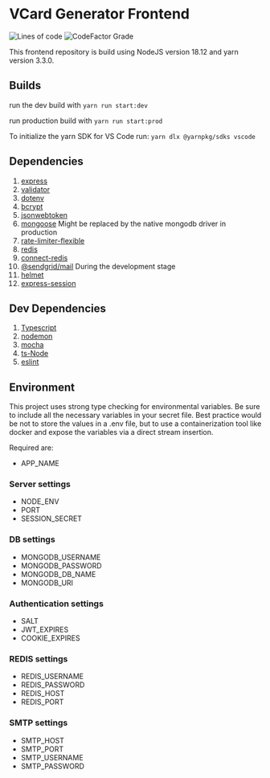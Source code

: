 # VCard Generator Frontend

![Lines of code](https://img.shields.io/tokei/lines/github/itauditresources/vcard-generator)
![CodeFactor Grade](https://img.shields.io/codefactor/grade/github/itauditresources/vcard-generator)

This frontend repository is build using NodeJS version 18.12 and yarn version 3.3.0.

## Builds

run the dev build with `yarn run start:dev`

run production build with `yarn run start:prod`

To initialize the yarn SDK for VS Code run: `yarn dlx @yarnpkg/sdks vscode`

## Dependencies

1. [express](https://www.npmjs.com/package/express)
2. [validator](https://www.npmjs.com/package/validator)
3. [dotenv](https://www.nmpjs.com/package/dotenv)
4. [bcrypt](https://www.nmpjs.com/package/bcrypt)
5. [jsonwebtoken](https://www.nmpjs.com/package/jsonwebtoken)
6. [mongoose](https://www.nmpjs.com/package/mongoose) Might be replaced by the native mongodb driver in production
7. [rate-limiter-flexible](https://www.nmpjs.com/package/rate-limiter-flexible)
8. [redis](https://www.nmpjs.com/package/redis)
9. [connect-redis](https://www.nmpjs.com/package/connect-redis)
10. [@sendgrid/mail](https://www.nmpjs.com/package/sendgrid/mail) During the development stage
11. [helmet](https://www.nmpjs.com/package/helmet)
12. [express-session](https://www.nmpjs.com/package/express-session)

## Dev Dependencies

1. [Typescript](https://www.npmjs.com/package/typescript)
2. [nodemon](https://www.npmjs.com/package/nodemon)
3. [mocha](https://www.nmpjs.com/package/mocha)
4. [ts-Node](https://www.nmpjs.com/package/ts-node)
5. [eslint](https://www.nmpjs.com/package/eslint)

## Environment

This project uses strong type checking for environmental variables. Be sure to include all the necessary
variables in your secret file. Best practice would be not to store the values in a .env file,
but to use a containerization tool like docker and expose the variables via a direct stream insertion.

Required are:

-   APP_NAME

### Server settings

-   NODE_ENV
-   PORT
-   SESSION_SECRET

### DB settings

-   MONGODB_USERNAME
-   MONGODB_PASSWORD
-   MONGODB_DB_NAME
-   MONGODB_URI

### Authentication settings

-   SALT
-   JWT_EXPIRES
-   COOKIE_EXPIRES

### REDIS settings

-   REDIS_USERNAME
-   REDIS_PASSWORD
-   REDIS_HOST
-   REDIS_PORT

### SMTP settings

-   SMTP_HOST
-   SMTP_PORT
-   SMTP_USERNAME
-   SMTP_PASSWORD
